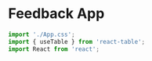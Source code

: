 # Feedback App

```jsx
import './App.css';
import { useTable } from 'react-table';
import React from 'react';
```